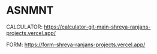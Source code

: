 # ASNMNT

CALCULATOR:
https://calculator-git-main-shreya-ranjans-projects.vercel.app/


FORM:
 https://form-shreya-ranjans-projects.vercel.app/
